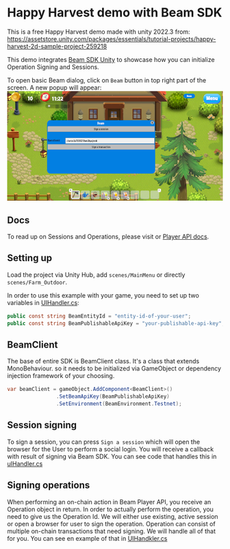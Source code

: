 # Happy Harvest demo with Beam SDK

This is a free Happy Harvest demo made with unity 2022.3 from:  
https://assetstore.unity.com/packages/essentials/tutorial-projects/happy-harvest-2d-sample-project-259218

This demo integrates [Beam SDK Unity](https://github.com/Merit-Circle/beam-sdk-unity) to showcase how you can initialize Operation Signing and Sessions.

To open basic Beam dialog, click on `Beam` button in top right part of the screen. A new popup will appear:
![img.png](img.png)

## Docs
To read up on Sessions and Operations, please visit or [Player API docs](https://docs.onbeam.com/service/introduction-player-api).

## Setting up
Load the project via Unity Hub, add `scenes/MainMenu` or directly `scenes/Farm_Outdoor`.  

In order to use this example with your game, you need to set up two variables in [UIHandler.cs](https://github.com/Merit-Circle/beam-sdk-unity-example/blob/main/Assets/HappyHarvest/Scripts/UI/UIHandler.cs):
```csharp
public const string BeamEntityId = "entity-id-of-your-user";
public const string BeamPublishableApiKey = "your-publishable-api-key";
```

## BeamClient
The base of entire SDK is BeamClient class. It's a class that extends MonoBehaviour. so it needs to be initialized via GameObject or dependency injection framework of your choosing. 
```csharp
var beamClient = gameObject.AddComponent<BeamClient>()
                .SetBeamApiKey(BeamPublishableApiKey)
                .SetEnvironment(BeamEnvironment.Testnet);
```
## Session signing
To sign a session, you can press `Sign a session` which will open the browser for the User to perform a social login. You will receive a callback with result of signing via Beam SDK.
You can see code that handles this in [uIHandler.cs](https://github.com/Merit-Circle/beam-sdk-unity-example/blob/main/Assets/HappyHarvest/Scripts/UI/UIHandler.cs#L187)

## Signing operations
When performing an on-chain action in Beam Player API, you receive an Operation object in return. In order to actually perform the operation, you need to give us the Operation Id. We will either use existing, active session or open a browser for user to sign the operation.
Operation can consist of multiple on-chain transactions that need signing. We will handle all of that for you. You can see en example of that in [UIHandkler.cs](https://github.com/Merit-Circle/beam-sdk-unity-example/blob/main/Assets/HappyHarvest/Scripts/UI/UIHandler.cs#L161)

